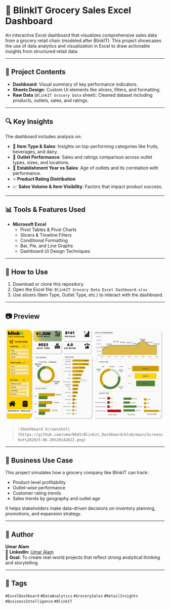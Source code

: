 # 🛒 BlinkIT Grocery Sales Excel Dashboard

An interactive Excel dashboard that visualizes comprehensive sales data from a grocery retail chain (modeled after BlinkIT). This project showcases the use of data analytics and visualization in Excel to draw actionable insights from structured retail data.

---

## 📁 Project Contents

- **Dashboard**: Visual summary of key performance indicators.
- **Sheets Design**: Custom UI elements like slicers, filters, and formatting.
- **Raw Data** (`BlinkIT Grocery Data` sheet): Cleaned dataset including products, outlets, sales, and ratings.

---

## 🔍 Key Insights

The dashboard includes analysis on:

- 🧃 **Item Type & Sales**: Insights on top-performing categories like fruits, beverages, and dairy.
- 🏬 **Outlet Performance**: Sales and ratings comparison across outlet types, sizes, and locations.
- 📅 **Establishment Year vs Sales**: Age of outlets and its correlation with performance.
- ⭐ **Product Rating Distribution**
- 📈 **Sales Volume & Item Visibility**: Factors that impact product success.

---

## 📊 Tools & Features Used

- **Microsoft Excel**
  - Pivot Tables & Pivot Charts
  - Slicers & Timeline Filters
  - Conditional Formatting
  - Bar, Pie, and Line Graphs
  - Dashboard UI Design Techniques

---

## 🚀 How to Use

1. Download or clone this repository.
2. Open the Excel file: `BlinkIT Grocery Data Excel Dashboard.xlsx`
3. Use slicers (Item Type, Outlet Type, etc.) to interact with the dashboard.

---

## 📷 Preview

[![Dashboard Screenshot](https://github.com/umar9643/Blinkit_Dashboard/blob/main/Screenshot%202025-06-26%20142022.png?raw=true)](https://github.com/umar9643/Blinkit_Dashboard/blob/main/Screenshot%202025-06-26%20142022.png)


> `![Dashboard Screenshot](https://github.com/umar9643/Blinkit_Dashboard/blob/main/Screenshot%202025-06-26%20142022.png)`

---

## 💼 Business Use Case

This project simulates how a grocery company like BlinkIT can track:
- Product-level profitability
- Outlet-wise performance
- Customer rating trends
- Sales trends by geography and outlet age

It helps stakeholders make data-driven decisions on inventory planning, promotions, and expansion strategy.

---

## 👤 Author

**Umar Alam**  
🔗 **LinkedIn:** [Umar Alam](www.linkedin.com/in/umar-alam-a1b2c3)  
🧠 **Goal:** To create real-world projects that reflect strong analytical thinking and storytelling.


---

## 📌 Tags

`#ExcelDashboard` `#DataAnalytics` `#GrocerySales` `#RetailInsights` `#BusinessIntelligence` `#BlinkIT`

